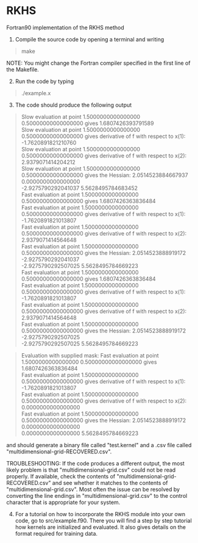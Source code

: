 # RKHS
Fortran90 implementation of the RKHS method



1) Compile the source code by opening a terminal and writing
> make

NOTE: You might change the Fortran compiler specified in the first line of the Makefile.

2) Run the code by typing 
> ./example.x

3) The code should produce the following output

> Slow evaluation at point    1.5000000000000000       0.50000000000000000       gives    1.6807426393791589     
 Slow evaluation at point    1.5000000000000000       0.50000000000000000       gives derivative of f with respect to x(1): -1.7620891821210760     
 Slow evaluation at point    1.5000000000000000       0.50000000000000000       gives derivative of f with respect to x(2):    2.9379071414204212     
 Slow evaluation at point    1.5000000000000000       0.50000000000000000       gives the Hessian: 
   2.0514523884667937        0.0000000000000000     
  -2.9275790292041037        5.5628495784683452     
 Fast evaluation at point    1.5000000000000000       0.50000000000000000       gives    1.6807426363836484     
 Fast evaluation at point    1.5000000000000000       0.50000000000000000       gives derivative of f with respect to x(1):   -1.7620891821013807     
 Fast evaluation at point    1.5000000000000000       0.50000000000000000       gives derivative of f with respect to x(2):    2.9379071414564648     
 Fast evaluation at point    1.5000000000000000       0.50000000000000000       gives the Hessian: 
   2.0514523888919172       -2.9275790292041037     
  -2.9275790292507025        5.5628495784669223     
 Fast evaluation at point    1.5000000000000000       0.50000000000000000       gives    1.6807426363836484     
 Fast evaluation at point    1.5000000000000000       0.50000000000000000       gives derivative of f with respect to x(1):   -1.7620891821013807     
 Fast evaluation at point    1.5000000000000000       0.50000000000000000       gives derivative of f with respect to x(2):    2.9379071414564648     
 Fast evaluation at point    1.5000000000000000       0.50000000000000000       gives the Hessian: 
   2.0514523888919172       -2.9275790292507025     
  -2.9275790292507025        5.5628495784669223     

> Evaluation with supplied mask:
 Fast evaluation at point    1.5000000000000000       0.50000000000000000       gives    1.6807426363836484     
 Fast evaluation at point    1.5000000000000000       0.50000000000000000       gives derivative of f with respect to x(1):   -1.7620891821013807     
 Fast evaluation at point    1.5000000000000000       0.50000000000000000       gives derivative of f with respect to x(2):    0.0000000000000000     
 Fast evaluation at point    1.5000000000000000       0.50000000000000000       gives the Hessian: 
   2.0514523888919172        0.0000000000000000     
   0.0000000000000000        5.5628495784669223  
 
 
 and should generate a binary file called "test.kernel" and a .csv file called "multidimensional-grid-RECOVERED.csv".
 
 TROUBLESHOOTING:
 If the code produces a different output, the most likely problem is that "multidimensional-grid.csv" could not be read properly.
 If available, check the contents of "multidimensional-grid-RECOVERED.csv" and see whether it matches to the contents of 
 "multidimensional-grid.csv". Most often the issue can be resolved by converting the line endings in "multidimensional-grid.csv" to
 the control character that is appropriate for your system.
 
4) For a tutorial on how to incorporate the RKHS module into your own code, go to src/example.f90. There you will find a step by step
   tutorial how kernels are initialized and evaluated. It also gives details on the format required for training data.
 
 
 

 
 
